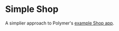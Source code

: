 # Simple Shop

A simplier approach to Polymer's [example Shop app](https://github.com/Polymer/shop).